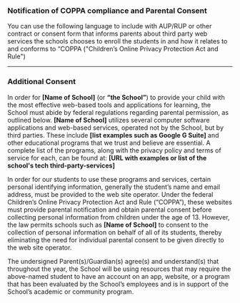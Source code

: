 ### Notification of COPPA compliance and Parental Consent  

You can use the following language to include with AUP/RUP or other contract or consent form that informs parents about third party web services the schools chooses to enroll the students in and how it relates to and conforms to “COPPA ("Children’s Online Privacy Protection Act and Rule")

-------

### Additional Consent
In order for **[Name of School]** (or **“the School”**) to provide your child with the most effective web-based tools and applications for learning, the School must abide by federal regulations regarding parental permission, as outlined below. **[Name of School]** utilizes several computer software applications and web-based services, operated not by the School, but by third parties. These include **[list examples such as Google G Suite]** and other educational programs that we trust and believe are essential. A complete list of the programs, along with the privacy policy and terms of service for each, can be found at:
**[URL with examples or list of the school's tech third-party-services]**  

In order for our students to use these programs and services, certain personal identifying information, generally the student’s name and email address, must be provided to the web site operator. Under the federal Children’s Online Privacy Protection Act and Rule (“COPPA”), these websites must provide parental notification and obtain parental consent before collecting personal information from children under the age of 13. However, the law permits schools such as **[Name of School]** to consent to the collection of personal information on behalf of all of its students, thereby eliminating the need for individual parental consent to be given directly to the web site operator.

The undersigned Parent(s)/Guardian(s) agree(s) and understand(s) that throughout the year, the School will be using resources that may require the above-named student to have an account on an app, website, or a program that has been evaluated by the School’s employees and is in support of the School’s academic or community program.
